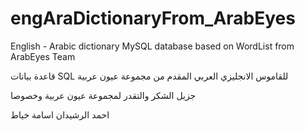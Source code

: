 # engAraDictionaryFrom_ArabEyes
English - Arabic dictionary MySQL database based on WordList from ArabEyes Team 


قاعدة بيانات SQL للقاموس الانجليزي العربي  المقدم من مجموعة عيون عربية

جزيل الشكر والتقدر لمجموعة عيون عربية وخصوصا

احمد الرشيدان
اسامة خياط
